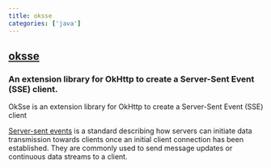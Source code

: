 ```yaml
---
title: oksse
categories: ['java']
---
```

## [oksse](https://github.com/heremaps/oksse)

### An extension library for OkHttp to create a Server-Sent Event (SSE) client.


OkSse is an extension library for OkHttp to create a Server-Sent Event (SSE) client

[Server-sent events](https://www.w3.org/TR/eventsource/) is a standard describing how servers can initiate data transmission towards clients once an initial client connection has been established. They are commonly used to send message updates or continuous data streams to a client.
